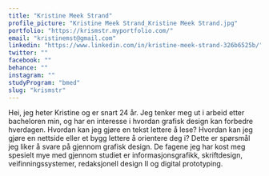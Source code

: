 ```yaml
---
title: "Kristine Meek Strand"
profile_picture: "Kristine Meek Strand_Kristine Meek Strand.jpg"
portfolio: "https://krismstr.myportfolio.com/"
email: "kristinemst@gmail.com"
linkedin: "https://www.linkedin.com/in/kristine-meek-strand-326b6525b/"
twitter: ""
facebook: ""
behance: ""
instagram: ""
studyProgram: "bmed"
slug: "krismstr"
---
```


Hei, jeg heter Kristine og er snart 24 år. Jeg tenker meg ut i arbeid etter bacheloren min, og har en interesse i hvordan grafisk design kan forbedre hverdagen. Hvordan kan jeg gjøre en tekst lettere å lese? Hvordan kan jeg gjøre en nettside eller et bygg lettere å orientere deg i? Dette er spørsmål jeg liker å svare på gjennom grafisk design. De fagene jeg har kost meg spesielt mye med gjennom studiet er informasjonsgrafikk, skriftdesign, veifinningssystemer, redaksjonell design II og digital prototyping.
